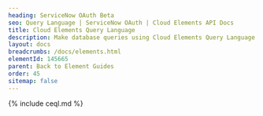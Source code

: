 ```yaml
---
heading: ServiceNow OAuth Beta
seo: Query Language | ServiceNow OAuth | Cloud Elements API Docs
title: Cloud Elements Query Language
description: Make database queries using Cloud Elements Query Language.
layout: docs
breadcrumbs: /docs/elements.html
elementId: 145665
parent: Back to Element Guides
order: 45
sitemap: false
---
```


{% include ceql.md %}
